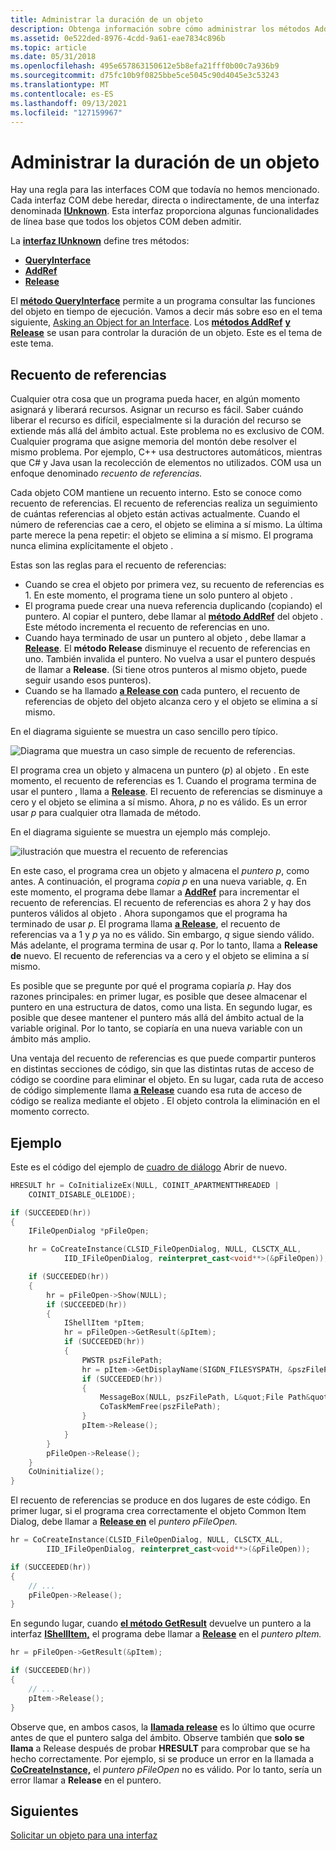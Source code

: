 ```yaml
---
title: Administrar la duración de un objeto
description: Obtenga información sobre cómo administrar los métodos AddRef y Release para controlar la duración de un objeto.
ms.assetid: 0e522ded-8976-4cdd-9a61-eae7834c896b
ms.topic: article
ms.date: 05/31/2018
ms.openlocfilehash: 495e657863150612e5b8efa21fff0b00c7a936b9
ms.sourcegitcommit: d75fc10b9f0825bbe5ce5045c90d4045e3c53243
ms.translationtype: MT
ms.contentlocale: es-ES
ms.lasthandoff: 09/13/2021
ms.locfileid: "127159967"
---
```

# <a name="managing-the-lifetime-of-an-object"></a>Administrar la duración de un objeto

Hay una regla para las interfaces COM que todavía no hemos mencionado. Cada interfaz COM debe heredar, directa o indirectamente, de una interfaz denominada [**IUnknown**](/windows/desktop/api/unknwn/nn-unknwn-iunknown). Esta interfaz proporciona algunas funcionalidades de línea base que todos los objetos COM deben admitir.

La [**interfaz IUnknown**](/windows/desktop/api/unknwn/nn-unknwn-iunknown) define tres métodos:

-   [**QueryInterface**](/windows/desktop/api/unknwn/nf-unknwn-iunknown-queryinterface(q))
-   [**AddRef**](/windows/desktop/api/unknwn/nf-unknwn-iunknown-addref)
-   [**Release**](/windows/desktop/api/unknwn/nf-unknwn-iunknown-release)

El [**método QueryInterface**](/windows/desktop/api/unknwn/nf-unknwn-iunknown-queryinterface(q)) permite a un programa consultar las funciones del objeto en tiempo de ejecución. Vamos a decir más sobre eso en el tema siguiente, [Asking an Object for an Interface](asking-an-object-for-an-interface.md). Los [**métodos AddRef**](/windows/desktop/api/unknwn/nf-unknwn-iunknown-addref) [**y Release**](/windows/desktop/api/unknwn/nf-unknwn-iunknown-release) se usan para controlar la duración de un objeto. Este es el tema de este tema.

## <a name="reference-counting"></a>Recuento de referencias

Cualquier otra cosa que un programa pueda hacer, en algún momento asignará y liberará recursos. Asignar un recurso es fácil. Saber cuándo liberar el recurso es difícil, especialmente si la duración del recurso se extiende más allá del ámbito actual. Este problema no es exclusivo de COM. Cualquier programa que asigne memoria del montón debe resolver el mismo problema. Por ejemplo, C++ usa destructores automáticos, mientras que C# y Java usan la recolección de elementos no utilizados. COM usa un enfoque denominado *recuento de referencias.*

Cada objeto COM mantiene un recuento interno. Esto se conoce como recuento de referencias. El recuento de referencias realiza un seguimiento de cuántas referencias al objeto están activas actualmente. Cuando el número de referencias cae a cero, el objeto se elimina a sí mismo. La última parte merece la pena repetir: el objeto se elimina a sí mismo. El programa nunca elimina explícitamente el objeto .

Estas son las reglas para el recuento de referencias:

-   Cuando se crea el objeto por primera vez, su recuento de referencias es 1. En este momento, el programa tiene un solo puntero al objeto .
-   El programa puede crear una nueva referencia duplicando (copiando) el puntero. Al copiar el puntero, debe llamar al [**método AddRef**](/windows/desktop/api/unknwn/nf-unknwn-iunknown-addref) del objeto . Este método incrementa el recuento de referencias en uno.
-   Cuando haya terminado de usar un puntero al objeto , debe llamar a [**Release**](/windows/desktop/api/unknwn/nf-unknwn-iunknown-release). El **método Release** disminuye el recuento de referencias en uno. También invalida el puntero. No vuelva a usar el puntero después de llamar a **Release**. (Si tiene otros punteros al mismo objeto, puede seguir usando esos punteros).
-   Cuando se ha llamado [**a Release con**](/windows/desktop/api/unknwn/nf-unknwn-iunknown-release) cada puntero, el recuento de referencias de objeto del objeto alcanza cero y el objeto se elimina a sí mismo.

En el diagrama siguiente se muestra un caso sencillo pero típico.

![Diagrama que muestra un caso simple de recuento de referencias.](images/com04.png)

El programa crea un objeto y almacena un puntero (*p*) al objeto . En este momento, el recuento de referencias es 1. Cuando el programa termina de usar el puntero , llama a [**Release**](/windows/desktop/api/unknwn/nf-unknwn-iunknown-release). El recuento de referencias se disminuye a cero y el objeto se elimina a sí mismo. Ahora, *p* no es válido. Es un error usar *p* para cualquier otra llamada de método.

En el diagrama siguiente se muestra un ejemplo más complejo.

![ilustración que muestra el recuento de referencias](images/com05.png)

En este caso, el programa crea un objeto y almacena el *puntero p*, como antes. A continuación, el programa *copia p* en una nueva variable, *q*. En este momento, el programa debe llamar a [**AddRef**](/windows/desktop/api/unknwn/nf-unknwn-iunknown-addref) para incrementar el recuento de referencias. El recuento de referencias es ahora 2 y hay dos punteros válidos al objeto . Ahora supongamos que el programa ha terminado de usar *p*. El programa llama [**a Release**](/windows/desktop/api/unknwn/nf-unknwn-iunknown-release), el recuento de referencias va a 1 y *p* ya no es válido. Sin embargo, *q* sigue siendo válido. Más adelante, el programa termina de usar *q*. Por lo tanto, llama a **Release de** nuevo. El recuento de referencias va a cero y el objeto se elimina a sí mismo.

Es posible que se pregunte por qué el programa copiaría *p*. Hay dos razones principales: en primer lugar, es posible que desee almacenar el puntero en una estructura de datos, como una lista. En segundo lugar, es posible que desee mantener el puntero más allá del ámbito actual de la variable original. Por lo tanto, se copiaría en una nueva variable con un ámbito más amplio.

Una ventaja del recuento de referencias es que puede compartir punteros en distintas secciones de código, sin que las distintas rutas de acceso de código se coordine para eliminar el objeto. En su lugar, cada ruta de acceso de código simplemente llama [**a Release**](/windows/desktop/api/unknwn/nf-unknwn-iunknown-release) cuando esa ruta de acceso de código se realiza mediante el objeto . El objeto controla la eliminación en el momento correcto.

## <a name="example"></a>Ejemplo

Este es el código del ejemplo de [cuadro de diálogo](example--the-open-dialog-box.md) Abrir de nuevo.

```C++
HRESULT hr = CoInitializeEx(NULL, COINIT_APARTMENTTHREADED |
    COINIT_DISABLE_OLE1DDE);

if (SUCCEEDED(hr))
{
    IFileOpenDialog *pFileOpen;

    hr = CoCreateInstance(CLSID_FileOpenDialog, NULL, CLSCTX_ALL,
            IID_IFileOpenDialog, reinterpret_cast<void**>(&pFileOpen));

    if (SUCCEEDED(hr))
    {
        hr = pFileOpen->Show(NULL);
        if (SUCCEEDED(hr))
        {
            IShellItem *pItem;
            hr = pFileOpen->GetResult(&pItem);
            if (SUCCEEDED(hr))
            {
                PWSTR pszFilePath;
                hr = pItem->GetDisplayName(SIGDN_FILESYSPATH, &pszFilePath);
                if (SUCCEEDED(hr))
                {
                    MessageBox(NULL, pszFilePath, L&quot;File Path&quot;, MB_OK);
                    CoTaskMemFree(pszFilePath);
                }
                pItem->Release();
            }
        }
        pFileOpen->Release();
    }
    CoUninitialize();
}
````

El recuento de referencias se produce en dos lugares de este código. En primer lugar, si el programa crea correctamente el objeto Common Item Dialog, debe llamar a [**Release en**](/windows/desktop/api/unknwn/nf-unknwn-iunknown-release) el *puntero pFileOpen.*

```C++
hr = CoCreateInstance(CLSID_FileOpenDialog, NULL, CLSCTX_ALL, 
        IID_IFileOpenDialog, reinterpret_cast<void**>(&pFileOpen));

if (SUCCEEDED(hr))
{
    // ...
    pFileOpen->Release();
}
```

En segundo lugar, cuando [**el método GetResult**](/windows/desktop/api/shobjidl_core/nf-shobjidl_core-ifiledialog-getresult) devuelve un puntero a la interfaz [**IShellItem,**](/windows/desktop/api/shobjidl_core/nn-shobjidl_core-ishellitem) el programa debe llamar a [**Release**](/windows/desktop/api/unknwn/nf-unknwn-iunknown-release) en el *puntero pItem.*

```C++
hr = pFileOpen->GetResult(&pItem);

if (SUCCEEDED(hr))
{
    // ...
    pItem->Release();
}
```

Observe que, en ambos casos, la [**llamada release**](/windows/desktop/api/unknwn/nf-unknwn-iunknown-release) es lo último que ocurre antes de que el puntero salga del ámbito. Observe también que **solo se llama** a Release después de probar **HRESULT** para comprobar que se ha hecho correctamente. Por ejemplo, si se produce un error en la llamada a [**CoCreateInstance,**](/windows/desktop/api/combaseapi/nf-combaseapi-cocreateinstance) el *puntero pFileOpen* no es válido. Por lo tanto, sería un error llamar a **Release** en el puntero.

## <a name="next"></a>Siguientes

[Solicitar un objeto para una interfaz](asking-an-object-for-an-interface.md)